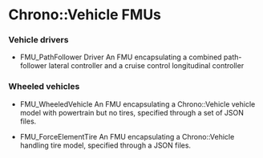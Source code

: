 Chrono::Vehicle FMUs
====================

### Vehicle drivers

- FMU_PathFollower Driver
  An FMU encapsulating a combined path-follower lateral controller and a cruise control longitudinal controller

### Wheeled vehicles

- FMU_WheeledVehicle
  An FMU encapsulating a Chrono::Vehicle vehicle model with powertrain but no tires, specified through a set of JSON files.

- FMU_ForceElementTire
  An FMU encapsulating a Chrono::Vehicle handling tire model, specified through a JSON files.


